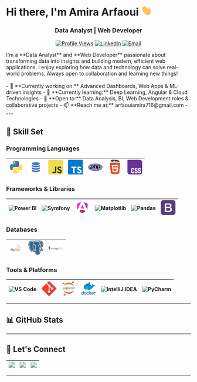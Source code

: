 <h1>Hi there, I'm Amira Arfaoui <img src="https://raw.githubusercontent.com/ABSphreak/ABSphreak/master/gifs/Hi.gif" width="30px"></h1>
<h3 align="center">Data Analyst | Web Developer </h3>
<div align="center">

[![Profile Views](https://komarev.com/ghpvc/?username=arfaouimira&label=Profile%20views&color=0e75b6&style=flat)](https://github.com/arfaouimira)
[![LinkedIn](https://img.shields.io/badge/LinkedIn-Connect-0A66C2?style=flat&logo=linkedin&logoColor=white)](https://linkedin.com/in/arfaouimira)
[![Email](https://img.shields.io/badge/Email-Contact%20Me-red?style=flat&logo=gmail)](mailto:arfaouiamira716@gmail.com)

</div>
<div align="left">
I'm a **Data Analyst** and **Web Developer** passionate about transforming data into insights and building modern, efficient web applications.  
I enjoy exploring how data and technology can solve real-world problems.  
Always open to collaboration and learning new things!
<br><br>
  - 🔭 **Currently working on:** Advanced Dashboards, Web Apps & ML-driven insights  
  - 🌱 **Currently learning:** Deep Learning, Angular & Cloud Technologies  
  - 💼 **Open to:** Data Analysis, BI, Web Development roles & collaborative projects  
  - 📫 **Reach me at:** arfaouiamira716@gmail.com
  - 
</div>
---

## 🧠 Skill Set

### **Programming Languages**

<img title="Python" alt="Python" width="40px" src="https://raw.githubusercontent.com/github/explore/master/topics/python/python.png" />|<img title="SQL" alt="SQL" width="40px" src="https://raw.githubusercontent.com/github/explore/master/topics/sql/sql.png" />|<img title="JavaScript" alt="JavaScript" width="40px" src="https://raw.githubusercontent.com/github/explore/master/topics/javascript/javascript.png" />|<img title="TypeScript" alt="TypeScript" width="40px" src="https://raw.githubusercontent.com/github/explore/master/topics/typescript/typescript.png" />|<img title="PHP" alt="PHP" width="40px" src="https://raw.githubusercontent.com/github/explore/master/topics/php/php.png" />|<img title="HTML" alt="HTML" width="40px" src="https://raw.githubusercontent.com/github/explore/master/topics/html/html.png" />|<img title="CSS" alt="CSS" width="40px" src="https://raw.githubusercontent.com/github/explore/master/topics/css/css.png" />
|--|--|--|--|--|--|--|

### **Frameworks & Libraries**

<img title="Power BI" alt="Power BI" width="40px" src="https://upload.wikimedia.org/wikipedia/commons/c/cf/New_Power_BI_Logo.svg" />|<img title="Symfony" alt="Symfony" width="40px" src="https://symfony.com/logos/symfony_black_03.svg" />|<img title="Angular" alt="Angular" width="40px" src="https://raw.githubusercontent.com/github/explore/master/topics/angular/angular.png" />|<img src="https://cdn.jsdelivr.net/gh/devicons/devicon/icons/matplotlib/matplotlib-original.svg" width="40" height="40" alt="Matplotlib"/>|<img src="https://cdn.jsdelivr.net/gh/devicons/devicon/icons/pandas/pandas-original.svg" width="40" height="40" alt="Pandas"/>|<img title="Bootstrap" alt="Bootstrap" width="40px" src="https://raw.githubusercontent.com/github/explore/master/topics/bootstrap/bootstrap.png" />
|--|--|--|--|--|--|

### **Databases**

<img title="MySQL" alt="MySQL" width="40px" src="https://raw.githubusercontent.com/github/explore/master/topics/mysql/mysql.png" />|<img title="PostgreSQL" alt="PostgreSQL" width="40px" src="https://raw.githubusercontent.com/github/explore/master/topics/postgresql/postgresql.png" />|<img title="MongoDB" alt="MongoDB" width="40px" src="https://raw.githubusercontent.com/github/explore/master/topics/mongodb/mongodb.png" />
|--|--|--|

### **Tools & Platforms**

<img title="VS Code" alt="VS Code" width="40px" src="https://img.icons8.com/fluent/48/000000/visual-studio-code-2019.png" />|<img title="Git" alt="Git" width="40px" src="https://raw.githubusercontent.com/github/explore/master/topics/git/git.png" />|<img title="Jupyter Notebook" alt="Jupyter" width="40px" src="https://raw.githubusercontent.com/github/explore/master/topics/jupyter-notebook/jupyter-notebook.png" />|<img title="Docker" alt="Docker" width="40px" src="https://raw.githubusercontent.com/github/explore/master/topics/docker/docker.png" />|<img title="IntelliJ IDEA" alt="IntelliJ IDEA" width="40px" src="https://cdn.jsdelivr.net/gh/devicons/devicon/icons/intellij/intellij-original.svg" />|<img title="PyCharm" alt="PyCharm" width="40px" src="https://cdn.jsdelivr.net/gh/devicons/devicon/icons/pycharm/pycharm-original.svg" />
|--|--|--|--|--|--|

---

## 📊 GitHub Stats


---

## 🤝 Let's Connect

<a href="https://www.linkedin.com/in/amiraarfaoui/"><img src="https://cdn2.iconfinder.com/data/icons/social-media-2285/512/1_Linkedin_unofficial_colored_svg-128.png" width="40"></a>|<a href="mailto:arfaouiamira716@gmail.com"><img src="https://img.icons8.com/color/48/000000/gmail--v1.png" width="40"></a>|<a href="https://github.com/arfaouimira"><img src="https://img.icons8.com/material-rounded/48/000000/github.png" width="40"></a>
|--|--|--|

---


